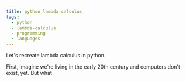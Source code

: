 ```yaml
---
title: python lambda calculus
tags:
  - python
  - lambda-calculus
  - programming
  - languages
---
```


Let's recreate lambda calculus in python. 

First, imagine we're living in the early 20th century and computers don't exist, yet. But what 
